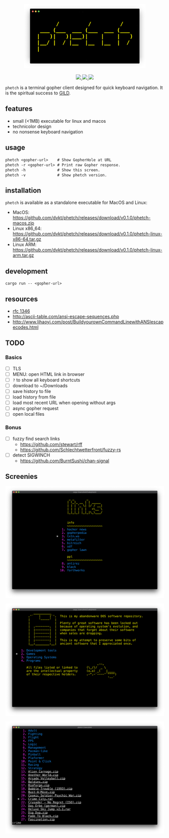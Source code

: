 <p align="center">
    <img src="./phetch.png">
    <br> <br>
    <a href="LICENSE">
        <img src="https://img.shields.io/badge/license-MIT-blueviolet?style=flat-square">
    </a>
    <a href="https://github.com/dvkt/phetch/releases/tag/v0.0.0">
        <img src="https://img.shields.io/badge/current_release-0.0.0-brightgreen.svg?style=flat-square">
    </a>
    <a href="https://github.com/dvkt/phetch">
        <img src="https://img.shields.io/badge/dev_version-0.1.0--dev-lightgrey.svg?style=flat-square">
    </a>
</p>

`phetch` is a terminal gopher client designed for quick keyboard navigation. It is the spiritual success to [GILD](https://github.com/dvkt/gild).

## features

- small (<1MB) executable for linux and macos
- technicolor design
- no nonsense keyboard navigation

## usage

    phetch <gopher-url>    # Show GopherHole at URL
    phetch -r <gopher-url> # Print raw Gopher response.
    phetch -h              # Show this screen.
    phetch -v              # Show phetch version.

## installation

`phetch` is available as a standalone executable for MacOS and Linux:

- MacOS: https://github.com/dvkt/phetch/releases/download/v0.1.0/phetch-macos.zip
- Linux x86_64: https://github.com/dvkt/phetch/releases/download/v0.1.0/phetch-linux-x86-64.tar.gz
- Linux ARM: https://github.com/dvkt/phetch/releases/download/v0.1.0/phetch-linux-arm.tar.gz

## development

    cargo run -- <gopher-url>

## resources

- [rfc 1346](https://tools.ietf.org/html/rfc1436)
- http://ascii-table.com/ansi-escape-sequences.php
- http://www.lihaoyi.com/post/BuildyourownCommandLinewithANSIescapecodes.html

## TODO

### Basics
- [ ] TLS
- [ ] MENU: open HTML link in browser
- [ ] `?` to show all keyboard shortcuts
- [ ] download to ~/Downloads
- [ ] save history to file
- [ ] load history from file
- [ ] load most recent URL when opening without args
- [ ] async gopher request
- [ ] open local files
### Bonus
- [ ] fuzzy find search links
    - https://github.com/stewart/rff
    - https://github.com/Schlechtwetterfront/fuzzy-rs
- [ ] detect SIGWINCH
    - https://github.com/BurntSushi/chan-signal

## Screenies

![Links](./img/links.png)

![DOS Menu](./img/menu.png)

![Game Archive](./img/oldies.png)